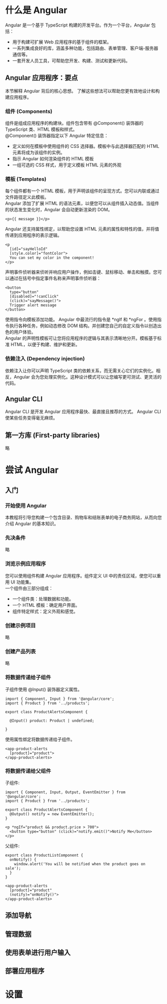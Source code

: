 # 什么是 Angular
Angular 是一个基于 TypeScript 构建的开发平台。作为一个平台，Angular 包括：
* 用于构建可扩展 Web 应用程序的基于组件的框架。
* 一系列集成良好的库，涵盖多种功能，包括路由、表单管理、客户端-服务器通信等。
* 一套开发人员工具，可帮助您开发、构建、测试和更新代码。

## Angular 应用程序：要点
本节解释 Angular 背后的核心思想。 了解这些想法可以帮助您更有效地设计和构建应用程序。

### 组件 (Components)
组件是组成应用程序的构建块。组件包含带有 @Component() 装饰器的 TypeScript 类、HTML 模板和样式。  
@Component() 装饰器指定以下 Angular 特定信息：
* 定义如何在模板中使用组件的 CSS 选择器。模板中与此选择器匹配的 HTML 元素将成为该组件的实例。
* 指示 Angular 如何渲染组件的 HTML 模板
* 一组可选的 CSS 样式，用于定义模板 HTML 元素的外观

### 模板 (Templates)
每个组件都有一个 HTML 模板，用于声明该组件的呈现方式。您可以内联或通过文件路径定义此模板。  
Angular 添加了扩展 HTML 的语法元素，以便您可以从组件插入动态值。当组件的状态发生变化时，Angular 会自动更新渲染的 DOM。  
```
<p>{{ message }}</p>
```
Angular 还支持属性绑定，以帮助您设置 HTML 元素的属性和特性的值，并将值传递到应用程序的表示逻辑。  
```
<p
  [id]="sayHelloId"
  [style.color]="fontColor">
  You can set my color in the component!
</p>
```
声明事件侦听器来侦听并响应用户操作，例如击键、鼠标移动、单击和触摸。您可以通过在括号中指定事件名称来声明事件侦听器：
```
<button
  type="button"
  [disabled]="!canClick"
  (click)="sayMessage()">
  Trigger alert message
</button>
```
使用指令向模板添加功能。 Angular 中最流行的指令是 *ngIf 和 *ngFor 。使用指令执行各种任务，例如动态修改 DOM 结构。并创建您自己的自定义指令以创造出色的用户体验。  
Angular 的声明性模板可让您将应用程序的逻辑与其表示清晰地分开。模板基于标准 HTML，以便于构建、维护和更新。  

### 依赖注入 (Dependency injection)
依赖注入让你可以声明 TypeScript 类的依赖关系，而无需关心它们的实例化。相反，Angular 会为您处理实例化。这种设计模式可以让您编写更可测试、更灵活的代码。  

## Angular CLI
Angular CLI 是开发 Angular 应用程序最快、最直接且推荐的方式。 Angular CLI 使某些任务变得毫无麻烦。  

## 第一方库 (First-party libraries)
略

# 尝试 Angular
## 入门
### 开始使用 Angular
本教程将引导您构建一个包含目录、购物车和结账表单的电子商务网站，从而向您介绍 Angular 的基本知识。

### 先决条件
略

### 浏览示例应用程序
您可以使用组件构建 Angular 应用程序。组件定义 UI 中的责任区域，使您可以重用 UI 功能集。  
一个组件由三部分组成：
* 一个组件类：处理数据和功能。
* 一个 HTML 模板：确定用户界面。
* 组件特定样式：定义外观和感觉。

### 创建示例项目
略

### 创建产品列表
略

### 将数据传递给子组件
子组件使用 @Input() 装饰器定义属性。
```
import { Component, Input } from '@angular/core';
import { Product } from '../products';

export class ProductAlertsComponent {

  @Input() product: Product | undefined;

}
```

使用属性绑定将数据传递给子组件。
```
<app-product-alerts
  [product]="product">
</app-product-alerts>
```

### 将数据传递给父组件
子组件:
```
import { Component, Input, Output, EventEmitter } from '@angular/core';
import { Product } from '../products';

export class ProductAlertsComponent {
  @Output() notify = new EventEmitter();
}
```
```
<p *ngIf="product && product.price > 700">
  <button type="button" (click)="notify.emit()">Notify Me</button>
</p>
```

父组件:
```
export class ProductListComponent {
  onNotify() {
    window.alert('You will be notified when the product goes on sale');
  }
}
```
```
<app-product-alerts
  [product]="product" 
  (notify)="onNotify()">
</app-product-alerts>
```

## 添加导航


## 管理数据
## 使用表单进行用户输入
## 部署应用程序

# 设置